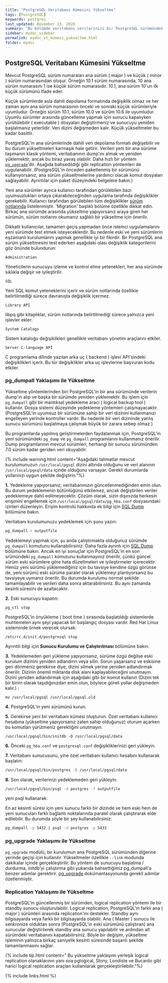 ```yaml
---
title: "PostgreSQL Veritabanı Kümesini Yükseltme"
tags: [PostgreSQL]
keywords: postgres
last_updated: November 23, 2020
summary: "Bu bölümde veritabanı verilerinizi bir PostgreSQL sürümünden daha yenisine nasıl yükselteceğiniz anlatılmaktadır."
sidebar: mydoc_sidebar
permalink: mydoc_vt_kumesi_yukseltme.html
folder: mydoc
---
```


## PostgreSQL Veritabanı Kümesini Yükseltme

Mevcut PostgreSQL sürüm numaraları ana sürüm ( major ) ve küçük ( minor ) sürüm numarasından oluşur. Örneğin 10.1 sürüm numarasında, 10 ana sürüm numarasını 1 ise küçük sürüm numarasıdır. 10.1, ana sürüm 10'un ilk küçük sürümünü ifade eder.

Küçük sürümlerde asla dahili depolama formatında değişiklik olmaz ve her zaman aynı ana sürüm numarasının önceki ve sonraki küçük sürümleriyle uyumludur. Örneğin sürüm 10.1, sürüm 10.0 ve sürüm 10.6 ile uyumludur. Uyumlu sürümler arasında güncelleme yapmak için sunucu kapalıyken yürütülebilir ( executable ) dosyaları değiştirmeniz ve sunucuyu yeniden başlatmanız yeterlidir. Veri dizini değişmeden kalır. Küçük yükseltmeler bu kadar basittir.

PostgreSQL'in ana sürümlerinde dahili veri depolama formatı değişebilir ve bu durum yükseltmeleri karmaşık hale getirir. Verileri yeni bir ana sürüme taşımanın klasik yöntemi, veritabanının dump'ını almak ve yeniden yüklemektir, ancak bu biraz yavaş olabilir. Daha hızlı bir yöntem [`pg_upgrade`](https://www.postgresql.org/docs/13/pgupgrade.html)'dir. Aşağıda bahsedildiği gibi replication yöntemleri de uygulanabilir. (PostgreSQL'in önceden paketlenmiş bir sürümünü kullanıyorsanız, ana sürüm yükseltmelerine yardımcı olacak komut dosyaları sağlayabilir. Ayrıntılar için paket düzeyindeki belgelere bakın.)

Yeni ana sürümler ayrıca kullanıcı tarafından görülebilen bazı uyumsuzlukları ortaya çıkarabileceğinden uygulama tarafında değişiklikler gerekebilir. Kullanıcı tarafından görülebilen tüm değişiklikler [sürüm notlarında](https://www.postgresql.org/docs/current/release.html) listelenmiştir. 'Migration' başlıklı bölüme özellikle dikkat edin. Birkaç ana sürümde arasında yükseltme yapıyorsanız araya giren her sürümün, sürüm notlarını okumanız sağlıklı bir yükseltme için önerilir.

Dikkatli kullanıcılar, tamamen geçiş yapmadan önce istemci uygulamalarını yeni sürümde test etmek isteyeceklerdir. Bu nedenle eski ve yeni sürümlerin eşzamanlı kurulumlarını yapmak genellikle iyi bir fikirdir. Bir PostgreSQL ana sürüm yükseltmesini test ederken aşağıdaki olası değişiklik kategorilerini göz önünde bulundurun:

`Administration`

Yöneticilerin sunucuyu izleme ve kontrol etme yetenekleri, her ana sürümde sıklıkla değişir ve iyileştirilir.

`SQL`

Yeni SQL komut yeteneklerini içerir ve sürüm notlarında özellikle belirtilmediği sürece davranışta değişiklik içermez.

`Library API`

libpq gibi kitaplıklar, sürüm notlarında belirtilmediği sürece yalnızca yeni işlevler ekler.

`System Catalogs`

Sistem kataloğu değişiklikleri genellikle veritabanı yönetim araçlarını etkiler.

`Server C-language API`

C programlama dilinde yazılan arka uç ( backend ) işlevi API'sindeki değişiklikleri içerir. Bu tür değişiklikler arka uç işlevlerine başvuran kodu etkiler.

### pg_dumpall Yaklaşımı ile Yükseltme

Yükseltme yöntemlerinden biri PostgreSQL'in bir ana sürümünde verilerin dump'ın alıp ve başka bir sürümde yeniden yüklemektir. Bu işlem için `pg_dumpall` gibi bir mantıksal yedekleme aracı ( logical backup tool ) kullanılır. Dosya sistemi düzeyinde yedekleme yöntemleri çalışmayacaktır. (PostgreSQL'in uyumsuz bir sürümüne sahip bir veri dizinini kullanmanızı engelleyen yerinde kontroller vardır. Bu nedenle bir veri dizininde yanlış sunucu sürümünü başlatmaya çalışmak büyük bir zarara sebep olmaz.)

Bu programlarda yapılmış geliştirmelerden faydalanmak için, PostgreSQL'in yeni sürümündeki `pg_dump` ve `pg_dumpall` programlarını kullanmanız önerilir. Dump programlarının mevcut sürümleri, herhangi bir sunucu sürümünden 7.0 sürüm kadar geriden veri okuyabilir.

{% include warning.html content="Aşağıdaki talimatlar mevcut kurulumunuzun `/usr/local/pgsql` dizini altında olduğunu ve veri alanının `/usr/local/pgsql/data` içinde olduğunu varsayar. Gerekli durumlarda yollarınızı uygun şekilde değiştirin."%}

**1.** Yedekleme yapıyorsanız, veritabanınızın güncellenmediğinden emin olun. Bu durum yedeklemenin bütünlüğünü etkilemez, ancak değiştirilen veriler yedeklemeye dahil edilmeyecektir. Çözüm olarak, sizin dışınızda herkesin erişimini engellemek için `/usr/local/pgsql/data/pg_hba.conf` dosyasındaki izinleri düzenleyin. Erişim kontrolü hakkında ek bilgi için [SQL Dump]("") bölümüne bakın.

Veritabanı kurulumunuzu yedeklemek için şunu yazın:

```bash
pg_dumpall > outputfile
```

Yedeklemeyi yapmak için, şu anda çalıştırmakta olduğunuz sürümde `pg_dumpall` komutunu kullanabilirsiniz. Daha fazla ayrıntı için [SQL Dump]("") bölümüne bakın. Ancak en iyi sonuçlar için PostgreSQL'in en son srümündeki `pg_dumpall` komutunu kullanmayınız önerilir, çünkü güncel sürüm eski sürümlere göre hata düzeltmeleri ve iyileştirmeler içerecektir. Henüz yeni sürümü yüklemediğiniz için bu tavsiye kendine özgü görünse de, yeni sürümü eski sürüme paralel olarak yüklemeyi planlıyorsanız bu tavsiyeye uymanız önerilir. Bu durumda kurulumu normal şekilde tamamlayabilir ve verileri daha sonra aktarabilirsiniz. Bu aynı zamanda kesinti süresini de azaltacaktır.

**2.** Eski sunucuyu kapatın:

```shell
pg_ctl stop
```

PostgreSQL'in önyükleme ( boot time ) sırasında başlatıldığı sistemlerde muhtemelen aynı şeyi yapacak bir başlangıç ​​dosyası vardır. Red Hat Linux sisteminde örnek verecek olursak:

```shell
/etc/rc.d/init.d/postgresql stop
```

Ayrıntılı bilgi için **Sunucu Kurulumu ve Çalıştırılması** bölümüne bakın.

**3.** Yedeklemeden geri yükleme yapıyorsanız, sürüme özgü değilse eski kurulum dizinini yeniden adlandırın veya silin. Sorun yaşarsanız ve eskisine geri dönmeniz gerekirse diye, dizini silmek yerine yeniden adlandırmak önerilir. Dizinin önemli miktarda disk alanı kaplayabileceğini unutmayın. Dizini yeniden adlandırmak için aşağıdaki gibi bir komut kullanın (Dizini tek bir birim olarak taşıdığınızdan emin olun, böylece göreli yollar değişmeden kalır.) :

```shell
mv /usr/local/pgsql /usr/local/pgsql.old
```

**4.** PostgreSQL'in yeni sürümünü kurun.

**5.** Gerekirse yeni bir veritabanı kümesi oluşturun. Özel veritabanı kullanıcı hesabına (yükseltme yapıyorsanız zaten sahip olduğunuz) oturum açarken bu komutları yürütmeniz gerektiğini unutmayın.

```shell
/usr/local/pgsql/bin/initdb -D /usr/local/pgsql/data
```

**6.** Önceki `pg_hba.conf` ve `postgresql.conf` değişikliklerinizi geri yükleyin.

**7.** Veritabanı sunucusunu, yine özel veritabanı kullanıcı hesabını kullanarak başlatın:

```bash
/usr/local/pgsql/bin/postgres -D /usr/local/pgsql/data
```

**8.** Son olarak, verilerinizi yedeklemeden geri yükleyin:

```bash
/usr/local/pgsql/bin/psql -d postgres -f outputfile
```

yeni psql kullanarak:

En az kesinti süresi için yeni sunucu farklı bir dizinde ve hem eski hem de yeni sunucuları farklı bağlantı noktalarında paralel olarak çalıştırarak elde edilebilir. Bu durumda şöyle bir şey kullanabilirsiniz:

```bash
pg_dumpall -p 5432 | psql -d postgres -p 5433
```

### pg_upgrade Yaklaşımı ile Yükseltme

`pg_upgrade` modülü, bir kurulumun ana PostgreSQL sürümünden diğerine yerinde geçişi için kullanılır. Yükseltmeler özellikle `--link` modunda dakikalar içinde gerçekleştirilir. Bu yöntem de sunucuyu başlatma / durdurma, initdb'yi çalıştırma gibi yukarıda bahsettiğimiz pg_dumpall'a benzer adımlar gerektirir. [pg_upgrade](https://www.postgresql.org/docs/current/pgupgrade.html) dokümantasyonunda gerekli adımlar özetlenmiştir.

### Replication Yaklaşımı ile Yükseltme

PostgreSQL'in güncellenmiş bir sürümden, logical replication yöntemi ile bir standby sunucu oluşturulabilir. Logical replication, PostgreSQL'in farklı ana ( major ) sürümleri arasında replication'ını destekler. Standby aynı bilgisayarda veya farklı bir bilgisayarda olabilir. Ana ( Master ) sunucu ile senkronize olduktan sonra (PostgreSQL'in eski sürümünü çalıştıran) ana sunucular değiştirilerek standby ana sunucu yapılabilir ve ardından alt sürümdeki veritabanını kapatabilirsiniz. Böyle bir değişim, yükseltme işleminin yalnızca birkaç saniyelik kesinti süresinde başarılı şekilde tamamlanmasını sağlar.

{% include tip.html content=" Bu yükseltme yaklaşımı yerleşik logical replication olanaklarının yanı sıra pglogical, Slony, Londiste ve Bucardo gibi harici logical replication araçları kullanılarak gerçekleştirilebilir."%}

{% include links.html %}
